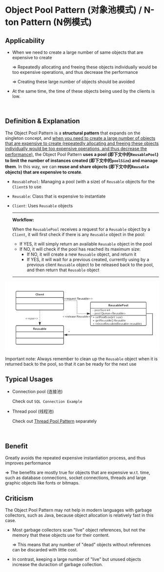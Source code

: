 # Object Pool Pattern (对象池模式) / N-ton Pattern (N例模式)

## Applicability

* When we need to create a large number of same objects that are expensive to create

  => Repeatedly allocating and freeing these objects individually would be too expensive operations, and thus decrease the performance

  => Creating these large number of objects should be avoided

* At the same time, the time of these objects being used by the clients is low.

<br>

## Definition & Explanation

The Object Pool Pattern is a **structural pattern** that expands on the singleton concept, and <u>when you need to create a large number of objects that are expensive to create (repeatedly allocating and freeing these objects individually would be too expensive operations, and thus decrease the performance)</u>, the Object Pool Pattern **uses a pool (即下文中的`ReusablePool`) to limit the number of instances created (即下文中的`poolSize`) and manage them**. In this way, we can **reuse and share objects (即下文中的`Reusable` objects) that are expensive to create**.

* `ReusablePool`: Managing a pool (with a size) of `Reusable` objects for the `Client`s to use

* `Reusable`: Class that is expensive to instantiate

* `Client`: Uses `Reusable` objects

  ***

  **Workflow:**

  When the `ReusablePool` receives a request for a `Reusable` object by a `Client`, it will first check if there is any `Reusable` object in the pool:

  * If YES, it will simply return an available `Reusable` object in the pool
  * If NO, it will check if the pool has reached its maximum size:
    * If NO, it will create a new `Reusable` object, and return it
    * If YES, it will wait for a previous created, currently using by a previous client `Reusable` object to be released back to the pool, and then return that `Reusable` object

  ***

<img src="https://github.com/Ziang-Lu/Design-Patterns/blob/master/2-Creational%20Patterns/5-Object%20Pool%20Pattern/class_diagram.png?raw=true">

Important note: Always remember to clean up the `Reusable` object when it is returned back to the pool, so that it can be ready for the next use

## Typical Usages

* Connection pool (连接池)

  Check out `SQL Connection Example`

* Thread pool (线程池)

  Check out <a href="https://github.com/Ziang-Lu/Design-Patterns/blob/master/5-Concurrency%20Patterns/1-Thread%20Pool%20Pattern.md">Thread Pool Pattern</a> separately

<br>

## Benefit

Greatly avoids the repeated expensive instantiation process, and thus improves performance

=> The benefits are mostly true for objects that are expensive w.r.t. time, such as database connections, socket connections, threads and large graphic objects like fonts or bitmaps.

## Criticism

The Object Pool Pattern may not help in modern languages with garbage collectors, such as Java, because object allocation is relatively fast in this case.

- Most garbage collectors scan "live" object references, but not the memory that these objects use for their content.

  => This means that any number of "dead" objects without references can be discarded with little cost.

- In contrast, keeping a large number of "live" but unused objects increase the duraction of garbage collection.